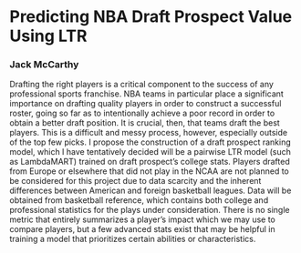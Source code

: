 # Predicting NBA Draft Prospect Value Using LTR
### Jack McCarthy

Drafting the right players is a critical component to the success of any professional sports franchise. NBA teams in particular place a significant importance on drafting quality players in order to construct a successful roster, going so far as to intentionally achieve a poor record in order to obtain a better draft position. It is crucial, then, that teams draft the best players. This is a difficult and messy process, however, especially outside of the top few picks. I propose the construction of a draft prospect ranking model, which I have tentatively decided will be a pairwise LTR model (such as LambdaMART) trained on draft prospect’s college stats. Players drafted from Europe or elsewhere that did not play in the NCAA are not planned to be considered for this project due to data scarcity and the inherent differences between American and foreign basketball leagues. Data will be obtained from basketball reference, which contains both college and professional statistics for the plays under consideration. There is no single metric that entirely summarizes a player’s impact which we may use to compare players, but a few advanced stats exist that may be helpful in training a model that prioritizes certain abilities or characteristics.
